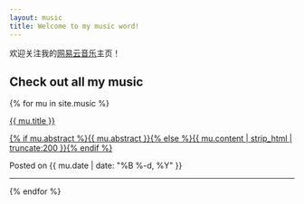 ```yaml
---
layout: music
title: Welcome to my music word!
---
```


欢迎关注我的[网易云音乐](https://music.163.com/#/artist?id=12228621)主页！

## Check out all my music

{% for mu in site.music %}
<div>
  <a href="{{ mu.url }}">
    <div>
    <p id="post_title">{{ mu.title }}</p>
    <p id="post_preview">{% if mu.abstract %}{{ mu.abstract }}{% else %}{{ mu.content | strip_html | truncate:200 }}{% endif %}</p>
    </div>
  </a>
  <p id="post_msg">Posted on {{ mu.date | date: "%B %-d, %Y" }}</p>
</div>
<hr />
 {% endfor %}
